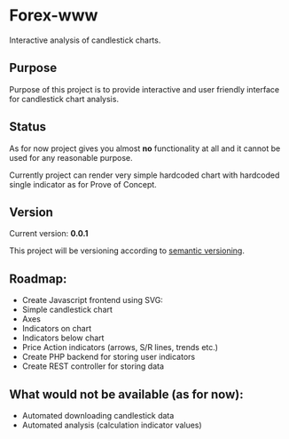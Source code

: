 Forex-www
=========

Interactive analysis of candlestick charts.

## Purpose

Purpose of this project is to provide interactive and user friendly interface for candlestick chart analysis. 

## Status

As for now project gives you almost **no** functionality at all and it cannot be used for any reasonable purpose. 

Currently project can render very simple hardcoded chart with hardcoded single indicator as for Prove of Concept.

## Version

Current version: **0.0.1**

This project will be versioning according to [semantic versioning]('http://semver.org').

## Roadmap:

* Create Javascript frontend using SVG:
 * Simple candlestick chart
 * Axes
 * Indicators on chart
 * Indicators below chart
 * Price Action indicators (arrows, S/R lines, trends etc.)
* Create PHP backend for storing user indicators
 * Create REST controller for storing data

## What would not be available (as for now):

* Automated downloading candlestick data
* Automated analysis (calculation indicator values)

